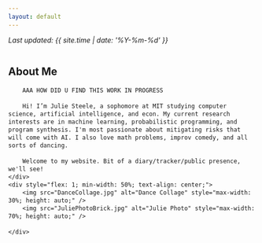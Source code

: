 ```yaml
---
layout: default
---
```


_Last updated: {{ site.time | date: '%Y-%m-%d' }}_

<div style="display: flex; flex-wrap: wrap; align-items: flex-start;">
    <div style="flex: 1; min-width: 50%;">
        <h2>About Me</h2>

        AAA HOW DID U FIND THIS WORK IN PROGRESS 

        Hi! I’m Julie Steele, a sophomore at MIT studying computer science, artificial intelligence, and econ. My current research interests are in machine learning, probabilistic programming, and program synthesis. I'm most passionate about mitigating risks that will come with AI. I also love math problems, improv comedy, and all sorts of dancing. 

        Welcome to my website. Bit of a diary/tracker/public presence, we'll see!
    </div>
    <div style="flex: 1; min-width: 50%; text-align: center;">
        <img src="DanceCollage.jpg" alt="Dance Collage" style="max-width: 30%; height: auto;" />
        <img src="JuliePhotoBrick.jpg" alt="Julie Photo" style="max-width: 70%; height: auto;" />
       
    </div>
</div>
